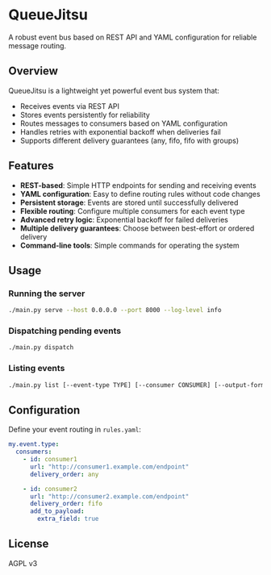 # QueueJitsu

A robust event bus based on REST API and YAML configuration for reliable message routing.

## Overview

QueueJitsu is a lightweight yet powerful event bus system that:

- Receives events via REST API
- Stores events persistently for reliability
- Routes messages to consumers based on YAML configuration
- Handles retries with exponential backoff when deliveries fail
- Supports different delivery guarantees (any, fifo, fifo with groups)

## Features

- **REST-based**: Simple HTTP endpoints for sending and receiving events
- **YAML configuration**: Easy to define routing rules without code changes
- **Persistent storage**: Events are stored until successfully delivered
- **Flexible routing**: Configure multiple consumers for each event type
- **Advanced retry logic**: Exponential backoff for failed deliveries
- **Multiple delivery guarantees**: Choose between best-effort or ordered delivery
- **Command-line tools**: Simple commands for operating the system

## Usage

### Running the server

```bash
./main.py serve --host 0.0.0.0 --port 8000 --log-level info
```

### Dispatching pending events

```bash
./main.py dispatch
```

### Listing events

```bash
./main.py list [--event-type TYPE] [--consumer CONSUMER] [--output-format yaml|json]
```

## Configuration

Define your event routing in `rules.yaml`:

```yaml
my.event.type:
  consumers:
    - id: consumer1
      url: "http://consumer1.example.com/endpoint"
      delivery_order: any

    - id: consumer2
      url: "http://consumer2.example.com/endpoint"
      delivery_order: fifo
      add_to_payload:
        extra_field: true
```

## License

AGPL v3
